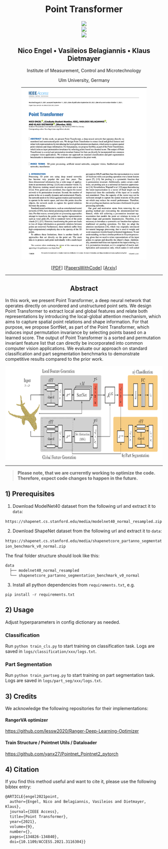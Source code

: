 <h1 align="center">Point Transformer</h1> 


<div align="center">
<img src="https://img.shields.io/badge/PyTorch-%23EE4C2C.svg?style=for-the-badge&logo=PyTorch&logoColor=white" align="center"> <br />
<img src="https://img.shields.io/endpoint.svg?url=https://paperswithcode.com/badge/point-transformer/3d-part-segmentation-on-shapenet-part" align="center"> <br />
<img src="https://img.shields.io/endpoint.svg?url=https://paperswithcode.com/badge/point-transformer/3d-point-cloud-classification-on-modelnet40" align="center">
 
</div>

<h2 align="center">Nico Engel &#8226; Vasileios Belagiannis &#8226; Klaus Dietmayer</h2>

<p align="center">Institute of Measurement, Control and Microtechnology</p>
<p align="center">Ulm University, Germany</p>

  <p align="center">
<img src="docs/cover.png" height="550px">
  </p>
  
<div align="center">
  
[[PDF](https://ieeexplore.ieee.org/document/9552005)] [[PapersWithCode](https://paperswithcode.com/paper/point-transformer)] [[Arxiv](https://arxiv.org/abs/2011.00931)]

</div>

---

<center>
<h2>Abstract</h2>
</center>

In this work, we present Point Transformer, a deep neural network that operates directly on unordered and unstructured point sets. We design Point Transformer to extract local and global features and relate both representations by introducing the local-global attention mechanism, which aims to capture spatial point relations and shape information. For that purpose, we propose SortNet, as part of the Point Transformer, which induces input permutation invariance by selecting points based on a learned score. The output of Point Transformer is a sorted and permutation invariant feature list that can directly be incorporated into common computer vision applications. We evaluate our approach on standard classification and part segmentation benchmarks to demonstrate competitive results compared to the prior work.
<br/>

<div align="center">
<img src="docs/network.png" height="300px">
</div>

---

> **Please note, that we are currerntly working to optimize the code. Therefore, expect code changes to happen in the future.**

## 1) Prerequisites

1. Download ModelNet40 dataset from the following url and extract it to `data`:

`https://shapenet.cs.stanford.edu/media/modelnet40_normal_resampled.zip`

2. Download ShapeNet dataset from the following url and extract it to `data`:

`https://shapenet.cs.stanford.edu/media/shapenetcore_partanno_segmentation_benchmark_v0_normal.zip`

The final folder structure should look like this:

```
data
  ├── modelnet40_normal_resampled
  └── shapenetcore_partanno_segmentation_benchmark_v0_normal
```

3. Install all python dependencies from `requirements.txt`, e.g.

```
pip install -r requirements.txt
```

## 2) Usage

Adjust hyperparameters in config dictionary as needed.

### Classification

Run `python train_cls.py` to start training on classification task. Logs are saved in `logs/classification/xxx/logs.txt`.

### Part Segmentation

Run `python train_partseg.py` to start training on part segmentation task. Logs are saved in `logs/part_seg/xxx/logs.txt`.

## 3) Credits

We acknowledge the following repositories for their implementations:

#### RangerVA optimizer

https://github.com/lessw2020/Ranger-Deep-Learning-Optimizer

#### Train Structure / Pointnet Utils / Dataloader

https://github.com/yanx27/Pointnet_Pointnet2_pytorch

## 4) Citation

If you find this method useful and want to cite it, please use the following bibtex entry:

```
@ARTICLE{engel2021point,
  author={Engel, Nico and Belagiannis, Vasileios and Dietmayer, Klaus},
  journal={IEEE Access},
  title={Point Transformer},
  year={2021},
  volume={9},
  number={},
  pages={134826-134840},
  doi={10.1109/ACCESS.2021.3116304}}
```
